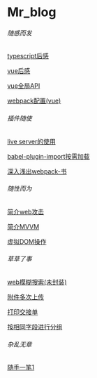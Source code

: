 # Mr_blog
<h6>随感而发</h6>
<p><a href='https://github.com/Mr-jili/Mr-jili.github.io/issues/1' target="_blank">typescript后感</a></p>
<p><a href='https://github.com/Mr-jili/Mr-jili.github.io/issues/2'>vue后感</a></p>
<p><a href='https://github.com/Mr-jili/Mr-jili.github.io/issues/4'>vue全局API</a></p>
<p><a href='https://github.com/Mr-jili/Mr-jili.github.io/issues/11'>webpack配置(vue)</a></p>
<h6>插件随使</h6>
<p><a href='https://github.com/Mr-jili/Mr-jili.github.io/issues/3'>live server的使用</a></p>
<p><a href='https://github.com/Mr-jili/Mr-jili.github.io/issues/5'>babel-plugin-import按需加载</a></p>
<p><a href='http://webpack.wuhaolin.cn/'>深入浅出webpack-书</a></p>
<h6>随性而为</h6>
<p><a href='https://github.com/Mr-jili/Mr-jili.github.io/issues/6'>简介web攻击</a></p>
<p><a href='https://github.com/Mr-jili/Mr-jili.github.io/issues/7'>简介MVVM</a></p>
<p><a href='https://github.com/Mr-jili/Mr-jili.github.io/issues/8'>虚拟DOM操作</a></p>
<h6>草草了事</h6>
<p><a href='https://github.com/Mr-jili/Mr-jili.github.io/issues/12'>web模糊搜索(未封装)</a></p>
<p><a href='https://github.com/Mr-jili/Mr-jili.github.io/issues/13'>附件多次上传</a></p>
<p><a href='https://github.com/Mr-jili/Mr-jili.github.io/issues/15'>打印交接单</a></p>
<p><a href='https://github.com/Mr-jili/Mr-jili.github.io/issues/14'>按相同字段进行分组</a></p>
<h6>杂乱无章</h6>
<p><a href='https://github.com/Mr-jili/Mr-jili.github.io/issues/9'>随手一笔1</a></p>



